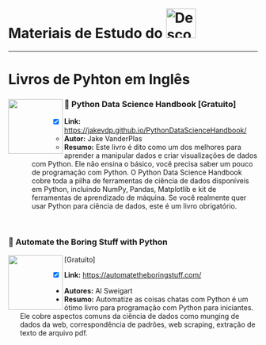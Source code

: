 
# Materiais de Estudo do <a  href="https://www.instagram.com/descomplicaestatistica/"> <img src="https://upload.wikimedia.org/wikipedia/commons/thumb/0/0a/Python.svg/1200px-Python.svg.png" title="Descomplica Estatistica" class="center" width="60">  </a>  

------

# Livros de Pyhton em Inglês

### :green_book: Python Data Science Handbook [Gratuito] <img align="left" width="110" src="https://images-na.ssl-images-amazon.com/images/I/71qPkrKK+aL.jpg">
- [x] **Link:** https://jakevdp.github.io/PythonDataScienceHandbook/
  - **Autor:** Jake VanderPlas
  - **Resumo:** Este livro é dito como um dos melhores para aprender a manipular dados e criar visualizações de dados com Python. Ele não ensina o básico, você precisa saber um pouco de programação com Python. O Python Data Science Handbook  cobre toda a pilha de ferramentas de ciência de dados disponíveis em Python, incluindo NumPy, Pandas, Matplotlib e kit de ferramentas de aprendizado de máquina. Se você realmente quer usar Python para ciência de dados, este é um livro obrigatório.

<br/> 

### :green_book: Automate the Boring Stuff with Python
 [Gratuito] <img align="left" width="110" src="https://images-na.ssl-images-amazon.com/images/I/517XL4pO6jL._AC_SY400_.jpg">
  - [x] **Link:** https://automatetheboringstuff.com/
  - **Autores:** Al Sweigart
  - **Resumo:** Automatize as coisas chatas com Python é um ótimo livro para programação com Python para iniciantes. Ele cobre aspectos comuns da ciência de dados como munging de dados da web, correspondência de padrões, web scraping, extração de texto de arquivo pdf.

